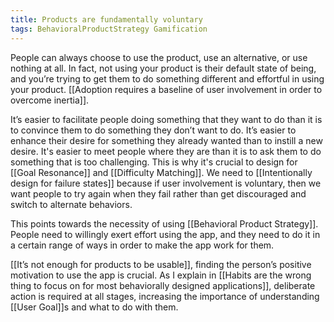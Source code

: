 ```yaml
---
title: Products are fundamentally voluntary
tags: BehavioralProductStrategy Gamification
---
```

People can always choose to use the product, use an alternative, or use nothing at all. In fact, not using your product is their default state of being, and you’re trying to get them to do something different and effortful in using your product. [[Adoption requires a baseline of user involvement in order to overcome inertia]].

It’s easier to facilitate people doing something that they want to do than it is to convince them to do something they don’t want to do. It’s easier to enhance their desire for something they already wanted than to instill a new desire. It's easier to meet people where they are than it is to ask them to do something that is too challenging. This is why it's crucial to design for [[Goal Resonance]] and [[Difficulty Matching]]. We need to [[Intentionally design for failure states]] because if user involvement is voluntary, then we want people to try again when they fail rather than get discouraged and switch to alternate behaviors. 

This points towards the necessity of using [[Behavioral Product Strategy]]. People need to willingly exert effort using the app, and they need to do it in a certain range of ways in order to make the app work for them. 

[[It’s not enough for products to be usable]], finding the person’s positive motivation to use the app is crucial.  As I explain in [[Habits are the wrong thing to focus on for most behaviorally designed applications]], deliberate action is required at all stages, increasing the importance of understanding [[User Goal]]s and what to do with them.